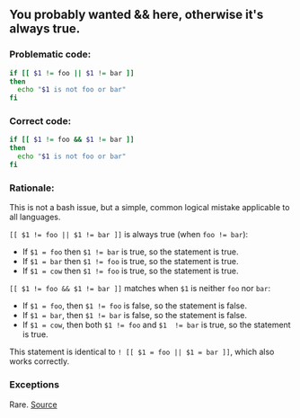 ## You probably wanted && here, otherwise it's always true.

### Problematic code:

```sh
if [[ $1 != foo || $1 != bar ]]
then
  echo "$1 is not foo or bar"
fi
```

### Correct code:

```sh
if [[ $1 != foo && $1 != bar ]]
then
  echo "$1 is not foo or bar"
fi
```

### Rationale:

This is not a bash issue, but a simple, common logical mistake applicable to all languages.

`[[ $1 != foo || $1 != bar ]]` is always true (when `foo != bar`):

* If `$1 = foo` then `$1 != bar` is true, so the statement is true.
* If `$1 = bar` then `$1 != foo` is true, so the statement is true.
* If `$1 = cow` then `$1 != foo` is true, so the statement is true.

`[[ $1 != foo && $1 != bar ]]` matches when `$1` is neither `foo` nor `bar`:

* If `$1 = foo`, then `$1 != foo` is false, so the statement is false.
* If `$1 = bar`, then `$1 != bar` is false, so the statement is false.
* If `$1 = cow`, then both `$1 != foo` and `$1  != bar` is true, so the statement is true.

This statement is identical to `! [[ $1 = foo || $1 = bar ]]`, which also works correctly.

### Exceptions

Rare.
[Source](https://github.com/koalaman/shellcheck/wiki/SC2055)

